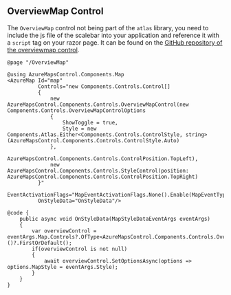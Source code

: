 ## OverviewMap Control

The `OverviewMap` control not being part of the `atlas` library, you need to include the js file of the scalebar into your application and reference it with a `script` tag on your razor page. It can be found on the [GitHub repository of the overviewmap control](https://github.com/Azure-Samples/azure-maps-overview-map).

```
@page "/OverviewMap"

@using AzureMapsControl.Components.Map
<AzureMap Id="map"
          Controls="new Components.Controls.Control[]
          {
              new AzureMapsControl.Components.Controls.OverviewMapControl(new Components.Controls.OverviewMapControlOptions
              {
                  ShowToggle = true,
                  Style = new Components.Atlas.Either<Components.Controls.ControlStyle, string>(AzureMapsControl.Components.Controls.ControlStyle.Auto)
              },
              AzureMapsControl.Components.Controls.ControlPosition.TopLeft),
              new AzureMapsControl.Components.Controls.StyleControl(position: AzureMapsControl.Components.Controls.ControlPosition.TopRight)
          }"
          EventActivationFlags="MapEventActivationFlags.None().Enable(MapEventType.StyleData)"
          OnStyleData="OnStyleData"/>

@code {
    public async void OnStyleData(MapStyleDataEventArgs eventArgs)
    {
        var overviewControl = eventArgs.Map.Controls?.OfType<AzureMapsControl.Components.Controls.OverviewMapControl>()?.FirstOrDefault();
        if(overviewControl is not null)
        {
            await overviewControl.SetOptionsAsync(options => options.MapStyle = eventArgs.Style);
        }
    }
} 
```